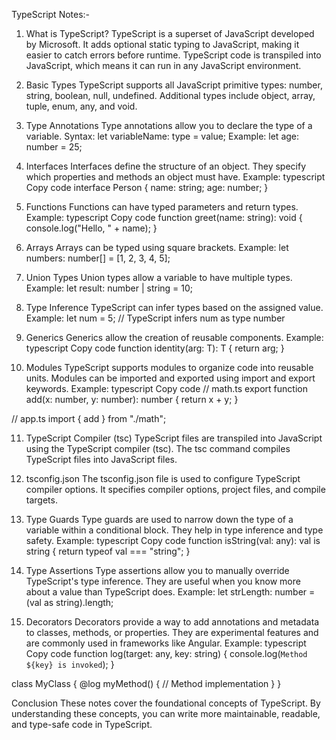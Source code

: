 TypeScript Notes:-

1. What is TypeScript?
TypeScript is a superset of JavaScript developed by Microsoft.
It adds optional static typing to JavaScript, making it easier to catch errors before runtime.
TypeScript code is transpiled into JavaScript, which means it can run in any JavaScript environment.

2. Basic Types
TypeScript supports all JavaScript primitive types: number, string, boolean, null, undefined.
Additional types include object, array, tuple, enum, any, and void.

3. Type Annotations
Type annotations allow you to declare the type of a variable.
Syntax: let variableName: type = value;
Example: let age: number = 25;

4. Interfaces
Interfaces define the structure of an object.
They specify which properties and methods an object must have.
Example:
typescript
Copy code
interface Person {
  name: string;
  age: number;
}

5. Functions
Functions can have typed parameters and return types.
Example:
typescript
Copy code
function greet(name: string): void {
  console.log("Hello, " + name);
}

6. Arrays
Arrays can be typed using square brackets.
Example: let numbers: number[] = [1, 2, 3, 4, 5];

7. Union Types
Union types allow a variable to have multiple types.
Example: let result: number | string = 10;

8. Type Inference
TypeScript can infer types based on the assigned value.
Example: let num = 5; // TypeScript infers num as type number

9. Generics
Generics allow the creation of reusable components.
Example:
typescript
Copy code
function identity<T>(arg: T): T {
  return arg;
}

10. Modules
TypeScript supports modules to organize code into reusable units.
Modules can be imported and exported using import and export keywords.
Example:
typescript
Copy code
// math.ts
export function add(x: number, y: number): number {
  return x + y;
}

// app.ts
import { add } from "./math";

11. TypeScript Compiler (tsc)
TypeScript files are transpiled into JavaScript using the TypeScript compiler (tsc).
The tsc command compiles TypeScript files into JavaScript files.

12. tsconfig.json
The tsconfig.json file is used to configure TypeScript compiler options.
It specifies compiler options, project files, and compile targets.

13. Type Guards
Type guards are used to narrow down the type of a variable within a conditional block.
They help in type inference and type safety.
Example:
typescript
Copy code
function isString(val: any): val is string {
  return typeof val === "string";
}

14. Type Assertions
Type assertions allow you to manually override TypeScript's type inference.
They are useful when you know more about a value than TypeScript does.
Example: let strLength: number = (val as string).length;

15. Decorators
Decorators provide a way to add annotations and metadata to classes, methods, or properties.
They are experimental features and are commonly used in frameworks like Angular.
Example:
typescript
Copy code
function log(target: any, key: string) {
  console.log(`Method ${key} is invoked`);
}

class MyClass {
  @log
  myMethod() {
    // Method implementation
  }
}

Conclusion
These notes cover the foundational concepts of TypeScript. By understanding these concepts, you can write more maintainable, readable, and type-safe code in TypeScript.

